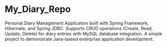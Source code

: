 # My_Diary_Repo
Personal Diary Management Application built with Spring Framework, Hibernate, and Spring JDBC. Supports CRUD operations (Create, Read, Update, Delete) for diary entries with MySQL database integration. A simple project to demonstrate Java-based enterprise application development.
